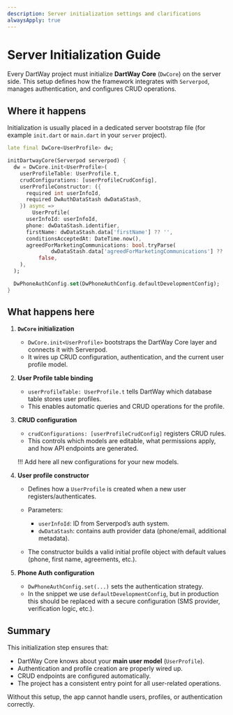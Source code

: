 ```yaml
---
description: Server initialization settings and clarifications
alwaysApply: true
---
```


# Server Initialization Guide

Every DartWay project must initialize **DartWay Core** (`DwCore`) on the server side. This setup defines how the framework integrates with `Serverpod`, manages authentication, and configures CRUD operations.

## Where it happens

Initialization is usually placed in a dedicated server bootstrap file (for example `init.dart` or `main.dart` in your `server` project).

```dart
late final DwCore<UserProfile> dw;

initDartwayCore(Serverpod serverpod) {
  dw = DwCore.init<UserProfile>(
    userProfileTable: UserProfile.t,
    crudConfigurations: [userProfileCrudConfig],
    userProfileConstructor: ({
      required int userInfoId,
      required DwAuthDataStash dwDataStash,
    }) async =>
        UserProfile(
      userInfoId: userInfoId,
      phone: dwDataStash.identifier,
      firstName: dwDataStash.data['firstName'] ?? '',
      conditionsAcceptedAt: DateTime.now(),
      agreedForMarketingCommunications: bool.tryParse(
              dwDataStash.data['agreedForMarketingCommunications'] ?? '') ??
          false,
    ),
  );

  DwPhoneAuthConfig.set(DwPhoneAuthConfig.defaultDevelopmentConfig);
}
```

## What happens here

1. **`DwCore` initialization**

   * `DwCore.init<UserProfile>` bootstraps the DartWay Core layer and connects it with Serverpod.
   * It wires up CRUD configuration, authentication, and the current user profile model.
2. **User Profile table binding**

   * `userProfileTable: UserProfile.t` tells DartWay which database table stores user profiles.
   * This enables automatic queries and CRUD operations for the profile.
3. **CRUD configuration**

   * `crudConfigurations: [userProfileCrudConfig]` registers CRUD rules.
   * This controls which models are editable, what permissions apply, and how API endpoints are generated.

   !!! Add here all new configurations for your new models.
4. **User profile constructor**

   * Defines how a `UserProfile` is created when a new user registers/authenticates.
   * Parameters:

     * `userInfoId`: ID from Serverpod’s auth system.
     * `dwDataStash`: contains auth provider data (phone/email, additional metadata).
   * The constructor builds a valid initial profile object with default values (phone, first name, agreements, etc.).
5. **Phone Auth configuration**

   * `DwPhoneAuthConfig.set(...)` sets the authentication strategy.
   * In the snippet we use `defaultDevelopmentConfig`, but in production this should be replaced with a secure configuration (SMS provider, verification logic, etc.).

## Summary

This initialization step ensures that:

* DartWay Core knows about your **main user model** (`UserProfile`).
* Authentication and profile creation are properly wired up.
* CRUD endpoints are configured automatically.
* The project has a consistent entry point for all user-related operations.

Without this setup, the app cannot handle users, profiles, or authentication correctly.
